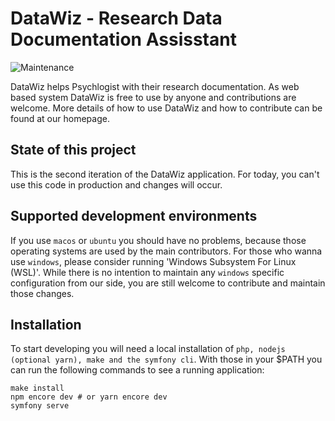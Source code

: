# DataWiz - Research Data Documentation Assisstant
![Maintenance](https://img.shields.io/maintenance/yes/2020)


DataWiz helps Psychlogist with their research documentation. 
As web based system DataWiz is free to use by anyone and contributions are welcome.
More details of how to use DataWiz and how to contribute can be found at our homepage.

## State of this project

This is the second iteration of the DataWiz application.
For today, you can't use this code in production and changes will occur.

## Supported development environments

If you use `macos` or `ubuntu` you should have no problems, 
because those operating systems are used by the main contributors.
For those who wanna use `windows`, please consider running 'Windows Subsystem For Linux (WSL)'.
While there is no intention to maintain any `windows` specific configuration from our side, 
you are still welcome to contribute and maintain those changes.

## Installation

To start developing you will need a local installation of `php, nodejs (optional yarn), make and the symfony cli`.
With those in your $PATH you can run the following commands to see a running application:

```
make install
npm encore dev # or yarn encore dev
symfony serve
```
